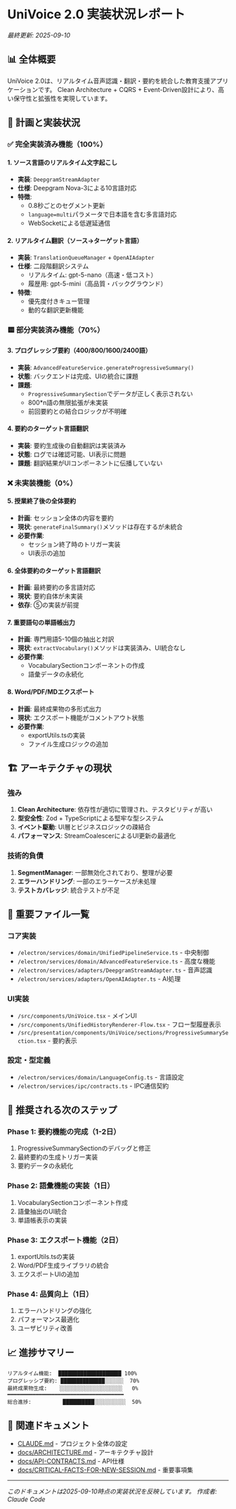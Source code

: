 # UniVoice 2.0 実装状況レポート
*最終更新: 2025-09-10*

## 📊 全体概要

UniVoice 2.0は、リアルタイム音声認識・翻訳・要約を統合した教育支援アプリケーションです。
Clean Architecture + CQRS + Event-Driven設計により、高い保守性と拡張性を実現しています。

## 🎯 計画と実装状況

### ✅ 完全実装済み機能（100%）

#### 1. ソース言語のリアルタイム文字起こし
- **実装**: `DeepgramStreamAdapter`
- **仕様**: Deepgram Nova-3による10言語対応
- **特徴**: 
  - 0.8秒ごとのセグメント更新
  - `language=multi`パラメータで日本語を含む多言語対応
  - WebSocketによる低遅延通信

#### 2. リアルタイム翻訳（ソース→ターゲット言語）
- **実装**: `TranslationQueueManager` + `OpenAIAdapter`
- **仕様**: 二段階翻訳システム
  - リアルタイム: gpt-5-nano（高速・低コスト）
  - 履歴用: gpt-5-mini（高品質・バックグラウンド）
- **特徴**:
  - 優先度付きキュー管理
  - 動的な翻訳更新機能

### 🟨 部分実装済み機能（70%）

#### 3. プログレッシブ要約（400/800/1600/2400語）
- **実装**: `AdvancedFeatureService.generateProgressiveSummary()`
- **状態**: バックエンドは完成、UIの統合に課題
- **課題**:
  - `ProgressiveSummarySection`でデータが正しく表示されない
  - 800*n語の無限拡張が未実装
  - 前回要約との結合ロジックが不明確

#### 4. 要約のターゲット言語翻訳
- **実装**: 要約生成後の自動翻訳は実装済み
- **状態**: ログでは確認可能、UI表示に問題
- **課題**: 翻訳結果がUIコンポーネントに伝播していない

### ❌ 未実装機能（0%）

#### 5. 授業終了後の全体要約
- **計画**: セッション全体の内容を要約
- **現状**: `generateFinalSummary()`メソッドは存在するが未統合
- **必要作業**: 
  - セッション終了時のトリガー実装
  - UI表示の追加

#### 6. 全体要約のターゲット言語翻訳
- **計画**: 最終要約の多言語対応
- **現状**: 要約自体が未実装
- **依存**: ⑤の実装が前提

#### 7. 重要語句の単語帳出力
- **計画**: 専門用語5-10個の抽出と対訳
- **現状**: `extractVocabulary()`メソッドは実装済み、UI統合なし
- **必要作業**:
  - VocabularySectionコンポーネントの作成
  - 語彙データの永続化

#### 8. Word/PDF/MDエクスポート
- **計画**: 最終成果物の多形式出力
- **現状**: エクスポート機能がコメントアウト状態
- **必要作業**:
  - exportUtils.tsの実装
  - ファイル生成ロジックの追加

## 🏗️ アーキテクチャの現状

### 強み
1. **Clean Architecture**: 依存性が適切に管理され、テスタビリティが高い
2. **型安全性**: Zod + TypeScriptによる堅牢な型システム
3. **イベント駆動**: UI層とビジネスロジックの疎結合
4. **パフォーマンス**: StreamCoalescerによるUI更新の最適化

### 技術的負債
1. **SegmentManager**: 一部無効化されており、整理が必要
2. **エラーハンドリング**: 一部のエラーケースが未処理
3. **テストカバレッジ**: 統合テストが不足

## 📁 重要ファイル一覧

### コア実装
- `/electron/services/domain/UnifiedPipelineService.ts` - 中央制御
- `/electron/services/domain/AdvancedFeatureService.ts` - 高度な機能
- `/electron/services/adapters/DeepgramStreamAdapter.ts` - 音声認識
- `/electron/services/adapters/OpenAIAdapter.ts` - AI処理

### UI実装
- `/src/components/UniVoice.tsx` - メインUI
- `/src/components/UnifiedHistoryRenderer-Flow.tsx` - フロー型履歴表示
- `/src/presentation/components/UniVoice/sections/ProgressiveSummarySection.tsx` - 要約表示

### 設定・型定義
- `/electron/services/domain/LanguageConfig.ts` - 言語設定
- `/electron/services/ipc/contracts.ts` - IPC通信契約

## 🚀 推奨される次のステップ

### Phase 1: 要約機能の完成（1-2日）
1. ProgressiveSummarySectionのデバッグと修正
2. 最終要約の生成トリガー実装
3. 要約データの永続化

### Phase 2: 語彙機能の実装（1日）
1. VocabularySectionコンポーネント作成
2. 語彙抽出のUI統合
3. 単語帳表示の実装

### Phase 3: エクスポート機能（2日）
1. exportUtils.tsの実装
2. Word/PDF生成ライブラリの統合
3. エクスポートUIの追加

### Phase 4: 品質向上（1日）
1. エラーハンドリングの強化
2. パフォーマンス最適化
3. ユーザビリティ改善

## 📈 進捗サマリー

```
リアルタイム機能:  ████████████████████ 100%
プログレッシブ要約: ██████████████░░░░░░  70%
最終成果物生成:    ░░░░░░░░░░░░░░░░░░░░   0%
━━━━━━━━━━━━━━━━━━━━━━━━━━━━━━━━━━━━━
総合進捗:          ██████████░░░░░░░░░░  50%
```

## 🔗 関連ドキュメント

- [CLAUDE.md](./CLAUDE.md) - プロジェクト全体の設定
- [docs/ARCHITECTURE.md](./docs/ARCHITECTURE.md) - アーキテクチャ設計
- [docs/API-CONTRACTS.md](./docs/API-CONTRACTS.md) - API仕様
- [docs/CRITICAL-FACTS-FOR-NEW-SESSION.md](./CRITICAL-FACTS-FOR-NEW-SESSION.md) - 重要事項集

---
*このドキュメントは2025-09-10時点の実装状況を反映しています。*
*作成者: Claude Code*